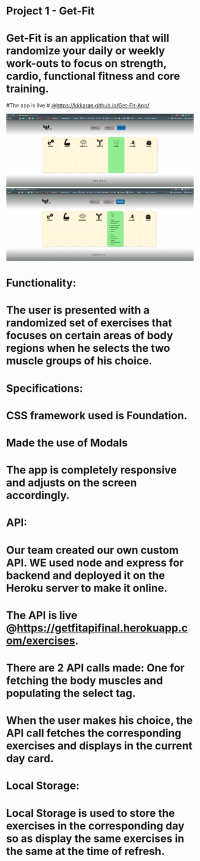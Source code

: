 # Project 1 - Get-Fit
# Get-Fit is an application that will randomize your daily or weekly work-outs to focus on strength, cardio, functional fitness and core training.

#The app is live # @https://kkkaran.github.io/Get-Fit-App/

![](assets/images/snap1.PNG)
![](assets/images/snap2.PNG)


# Functionality:
# The user is presented with a randomized set of exercises that focuses on certain areas of body regions when he selects the two muscle groups of his choice.

# Specifications:

# CSS framework used is Foundation.
# Made the use of Modals
# The app is completely responsive and adjusts on the screen accordingly.

# API:
# Our team created our own custom API. WE used node and express for backend and deployed it on the Heroku server to make it online.
# The API is live @https://getfitapifinal.herokuapp.com/exercises.
# There are 2 API calls made: One for fetching the body muscles and populating the select tag.
# When the user makes his choice, the API call fetches the corresponding exercises and displays in the current day card.

# Local Storage:
# Local Storage is used to store the exercises in the corresponding day so as display the same exercises in the same at the time of refresh.





